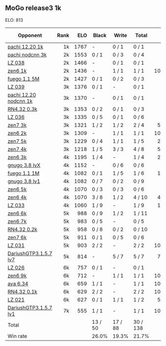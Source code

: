 ## MoGo release3 1k ##

ELO: 813

Opponent | Rank | ELO | Black | Write | Total | Win rate
---------|-----:|----:|-------|-------|-------|-------:
[pachi 12.20 1k](pachi%2012.20%201k.md) | 1k | 1767 | - | 0 / 1 | 0 / 1 | 0.0%
[pachi nodcnn 3k](pachi%20nodcnn%203k.md) | 2k | 1553 | 0 / 1 | 0 / 3 | 0 / 4 | 0.0%
[LZ 038](LZ%20038.md) | 2k | 1466 | - | 0 / 1 | 0 / 1 | 0.0%
[zen6 1k](zen6%201k.md) | 2k | 1436 | - | 1 / 1 | 1 / 1 | 100.0%
[fuego 1.1 5M](fuego%201.1%205M.md) | 2k | 1427 | 0 / 1 | 0 / 2 | 0 / 3 | 0.0%
[LZ 039](LZ%20039.md) | 3k | 1376 | 0 / 1 | - | 0 / 1 | 0.0%
[pachi 12.20 nodcnn 1k](pachi%2012.20%20nodcnn%201k.md) | 3k | 1370 | - | 0 / 1 | 0 / 1 | 0.0%
[RN4.32 0.3k](RN4.32%200.3k.md) | 3k | 1353 | 0 / 2 | 0 / 1 | 0 / 3 | 0.0%
[LZ 036](LZ%20036.md) | 3k | 1335 | 0 / 5 | 0 / 1 | 0 / 6 | 0.0%
[zen7 3k](zen7%203k.md) | 3k | 1321 | 1 / 2 | 1 / 2 | 2 / 4 | 50.0%
[zen6 2k](zen6%202k.md) | 3k | 1309 | - | 1 / 1 | 1 / 1 | 100.0%
[zen7 5k](zen7%205k.md) | 3k | 1229 | 0 / 4 | 1 / 1 | 1 / 5 | 20.0%
[zen7 4k](zen7%204k.md) | 3k | 1218 | 1 / 5 | 3 / 3 | 4 / 8 | 50.0%
[zen6 3k](zen6%203k.md) | 4k | 1195 | 1 / 4 | - | 1 / 4 | 25.0%
[gnugo 3.8 lvX](gnugo%203.8%20lvX.md) | 4k | 1152 | - | 0 / 6 | 0 / 6 | 0.0%
[fuego 1.1 1M](fuego%201.1%201M.md) | 4k | 1082 | 0 / 1 | 1 / 5 | 1 / 6 | 16.7%
[gnugo 3.8 lv1](gnugo%203.8%20lv1.md) | 4k | 1082 | 0 / 7 | 0 / 2 | 0 / 9 | 0.0%
[zen6 5k](zen6%205k.md) | 4k | 1070 | 0 / 3 | 0 / 3 | 0 / 6 | 0.0%
[zen6 4k](zen6%204k.md) | 4k | 1070 | 3 / 8 | 1 / 2 | 4 / 10 | 40.0%
[LZ 033](LZ%20033.md) | 4k | 1060 | 1 / 9 | - | 1 / 9 | 11.1%
[zen6 6k](zen6%206k.md) | 5k | 988 | 0 / 9 | 1 / 2 | 1 / 11 | 9.1%
[zen6 7k](zen6%207k.md) | 5k | 983 | 0 / 5 | - | 0 / 5 | 0.0%
[RN4.32 0.2k](RN4.32%200.2k.md) | 5k | 958 | 0 / 8 | 0 / 2 | 0 / 10 | 0.0%
[zen7 6k](zen7%206k.md) | 5k | 911 | 0 / 1 | 0 / 5 | 0 / 6 | 0.0%
[LZ 031](LZ%20031.md) | 5k | 903 | 2 / 2 | - | 2 / 2 | 100.0%
[DariushGTP3.1.5.7 lv7](DariushGTP3.1.5.7%20lv7.md) | 5k | 814 | - | 5 / 7 | 5 / 7 | 71.4%
[LZ 026](LZ%20026.md) | 6k | 757 | 0 / 1 | - | 0 / 1 | 0.0%
[zen6 9k](zen6%209k.md) | 6k | 712 | - | 1 / 1 | 1 / 1 | 100.0%
[aya 6.34](aya%206.34.md) | 6k | 659 | 1 / 1 | - | 1 / 1 | 100.0%
[RN4.32 0.1k](RN4.32%200.1k.md) | 6k | 629 | 2 / 2 | - | 2 / 2 | 100.0%
[LZ 021](LZ%20021.md) | 6k | 627 | 0 / 1 | 1 / 1 | 1 / 2 | 50.0%
[DariushGTP3.1.5.7 lv1](DariushGTP3.1.5.7%20lv1.md) | 7k | 555 | 1 / 1 | - | 1 / 1 | 100.0%
Total | | | 13 / 50 | 17 / 88 | 30 / 138 | 
Win rate| | | 26.0% | 19.3% | 21.7% | 
